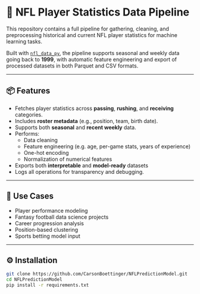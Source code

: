 # 🏈 NFL Player Statistics Data Pipeline

This repository contains a full pipeline for gathering, cleaning, and preprocessing historical and current NFL player statistics for machine learning tasks.

Built with [`nfl_data_py`](https://pypi.org/project/nfl-data-py/), the pipeline supports seasonal and weekly data going back to **1999**, with automatic feature engineering and export of processed datasets in both Parquet and CSV formats.

---

## 📦 Features

- Fetches player statistics across **passing**, **rushing**, and **receiving** categories.
- Includes **roster metadata** (e.g., position, team, birth date).
- Supports both **seasonal** and **recent weekly** data.
- Performs:
  - Data cleaning
  - Feature engineering (e.g. age, per-game stats, years of experience)
  - One-hot encoding
  - Normalization of numerical features
- Exports both **interpretable** and **model-ready** datasets
- Logs all operations for transparency and debugging.

---

## 🧠 Use Cases

- Player performance modeling
- Fantasy football data science projects
- Career progression analysis
- Position-based clustering
- Sports betting model input

---

## ⚙️ Installation

```bash
git clone https://github.com/CarsonBoettinger/NFLPredictionModel.git
cd NFLPredictionModel
pip install -r requirements.txt

